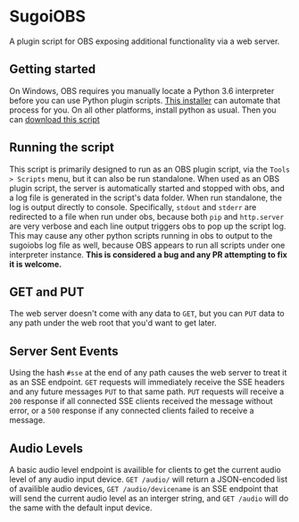 # SugoiOBS
A plugin script for OBS exposing additional functionality via a web server.
## Getting started
On Windows, OBS requires you manually locate a Python 3.6 interpreter before you can use Python plugin scripts. [This installer](https://github.com/sugoidogo/obs-python-installer) can automate that process for you. On all other platforms, install python as usual. Then you can [download this script](https://github.com/sugoidogo/sugoiobs/releases/latest/download/sugoiobs.py)
## Running the script
This script is primarily designed to run as an OBS plugin script, via the `Tools > Scripts` menu, but it can also be run standalone. When used as an OBS plugin script, the server is automatically started and stopped with obs, and a log file is generated in the script's data folder. When run standalone, the log is output directly to console. Specifically, `stdout` and `stderr` are redirected to a file when run under obs, because both `pip` and `http.server` are very verbose and each line output triggers obs to pop up the script log. This may cause any other python scripts running in obs to output to the sugoiobs log file as well, because OBS appears to run all scripts under one interpreter instance. **This is considered a bug and any PR attempting to fix it is welcome.**
## GET and PUT
The web server doesn't come with any data to `GET`, but you can `PUT` data to any path under the web root that you'd want to get later.
## Server Sent Events
Using the hash `#sse` at the end of any path causes the web server to treat it as an SSE endpoint. `GET` requests will immediately receive the SSE headers and any future messages `PUT` to that same path. `PUT` requests will receive a `200` response if all connected SSE clients received the message without error, or a `500` response if any connected clients failed to receive a message.
## Audio Levels
A basic audio level endpoint is availible for clients to get the current audio level of any audio input device. `GET /audio/` will return a JSON-encoded list of availible audio devices, `GET /audio/devicename` is an SSE endpoint that will send the current audio level as an interger string, and `GET /audio` will do the same with the default input device.